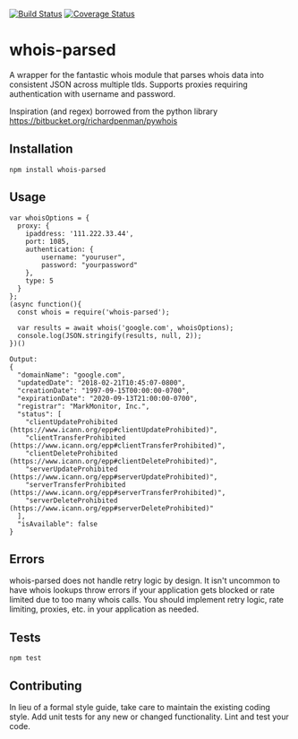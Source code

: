 [![Build Status](https://travis-ci.org/moneals/whois-parsed.svg?branch=master)](https://travis-ci.org/moneals/whois-parsed) [![Coverage Status](https://coveralls.io/repos/github/moneals/whois-parsed/badge.svg?branch=master)](https://coveralls.io/github/moneals/whois-parsed?branch=master)

# whois-parsed
A wrapper for the fantastic whois module that parses whois data into consistent JSON across multiple tlds. Supports proxies requiring authentication with username and password.

Inspiration (and regex) borrowed from the python library https://bitbucket.org/richardpenman/pywhois

## Installation

  `npm install whois-parsed`

## Usage
```
var whoisOptions = {
  proxy: {
    ipaddress: '111.222.33.44',
    port: 1085,
    authentication: {
        username: "youruser",
        password: "yourpassword"
    },
    type: 5
  }
};
(async function(){
  const whois = require('whois-parsed');

  var results = await whois('google.com', whoisOptions);
  console.log(JSON.stringify(results, null, 2));
})()

Output:
{
  "domainName": "google.com",
  "updatedDate": "2018-02-21T10:45:07-0800",
  "creationDate": "1997-09-15T00:00:00-0700",
  "expirationDate": "2020-09-13T21:00:00-0700",
  "registrar": "MarkMonitor, Inc.",
  "status": [
    "clientUpdateProhibited (https://www.icann.org/epp#clientUpdateProhibited)",
    "clientTransferProhibited (https://www.icann.org/epp#clientTransferProhibited)",
    "clientDeleteProhibited (https://www.icann.org/epp#clientDeleteProhibited)",
    "serverUpdateProhibited (https://www.icann.org/epp#serverUpdateProhibited)",
    "serverTransferProhibited (https://www.icann.org/epp#serverTransferProhibited)",
    "serverDeleteProhibited (https://www.icann.org/epp#serverDeleteProhibited)"
  ],
  "isAvailable": false
}
```
## Errors

whois-parsed does not handle retry logic by design. It isn't uncommon to have whois lookups throw errors if your application gets blocked or rate limited due to too many whois calls. You should implement retry logic, rate limiting, proxies, etc. in your application as needed.

## Tests

  `npm test`

## Contributing

In lieu of a formal style guide, take care to maintain the existing coding style. Add unit tests for any new or changed functionality. Lint and test your code.
